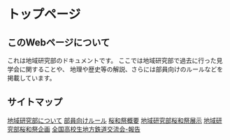 # トップページ
## このWebページについて
これは地域研究部のドキュメントです。
ここでは地域研究部で過去に行った見学会に関することや、
地理や歴史等の解説、さらには部員向けのルールなどを
掲載しています。

## サイトマップ
[地域研究部について](about/chiiken-about.md)
[部員向けルール](about/rule.md)
[桜和祭概要](event/ouwa-about.md)
[地域研究部桜和祭展示](event/ouwa-tenzi.md)
[地域研究部桜和祭企画](event/ouwa-kikaku.md)
[全国高校生地方鉄道交流会-報告](archive/chitetsukouryu.md)